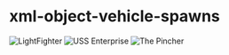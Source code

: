 # xml-object-vehicle-spawns
![LightFighter](https://img.gta5-mods.com/q95/images/the-light-fighter-menyoo/ed3d0c-Screenshot_1.jpg)
![USS Enterprise](https://img.gta5-mods.com/q95/images/the-uss-enterprise-menyoo/7bd73f-4.jpg)
![The Pincher](https://img.gta5-mods.com/q95/images/the-pincher-menyoo/ebea1f-pincherss8.jpg)
